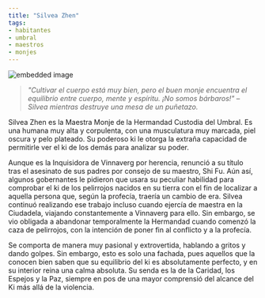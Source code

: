 ```yaml
---
title: "Silvea Zhen"
tags:
- habitantes
- umbral
- maestros
- monjes
---
```

![embedded image](https://assets.legendkeeper.com/b7eb4c62-c320-43ce-8a31-2a56ed87b122.png "Attachment")

> _"Cultivar el cuerpo está muy bien, pero el buen monje encuentra el equilibrio entre cuerpo, mente y espíritu. ¡No somos bárbaros!" – Silvea mientras destruye una mesa de un puñetazo._

Silvea Zhen es la Maestra Monje de la Hermandad Custodia del Umbral. Es una humana muy alta y corpulenta, con una musculatura muy marcada, piel oscura y pelo plateado. Su poderoso ki le otorga la extraña capacidad de permitirle ver el ki de los demás para analizar su poder.

Aunque es la Inquisidora de Vinnaverg por herencia, renunció a su título tras el asesinato de sus padres por consejo de su maestro, Shi Fu. Aún así, algunos gobernantes le pidieron que usara su peculiar habilidad para comprobar el ki de los pelirrojos nacidos en su tierra con el fin de localizar a aquella persona que, según la profecía, traería un cambio de era. Silvea continuó realizando ese trabajo incluso cuando ejercía de maestra en la Ciudadela, viajando constantemente a Vinnaverg para ello. Sin embargo, se vio obligada a abandonar temporalmente la Hermandad cuando comenzó la caza de pelirrojos, con la intención de poner fin al conflicto y a la profecía.

Se comporta de manera muy pasional y extrovertida, hablando a gritos y dando golpes. Sin embargo, esto es solo una fachada, pues aquellos que la conocen bien saben que su equilibrio del ki es absolutamente perfecto, y en su interior reina una calma absoluta. Su senda es la de la Caridad, los Espejos y la Paz, siempre en pos de una mayor comprensió del alcance del Ki más allá de la violencia.